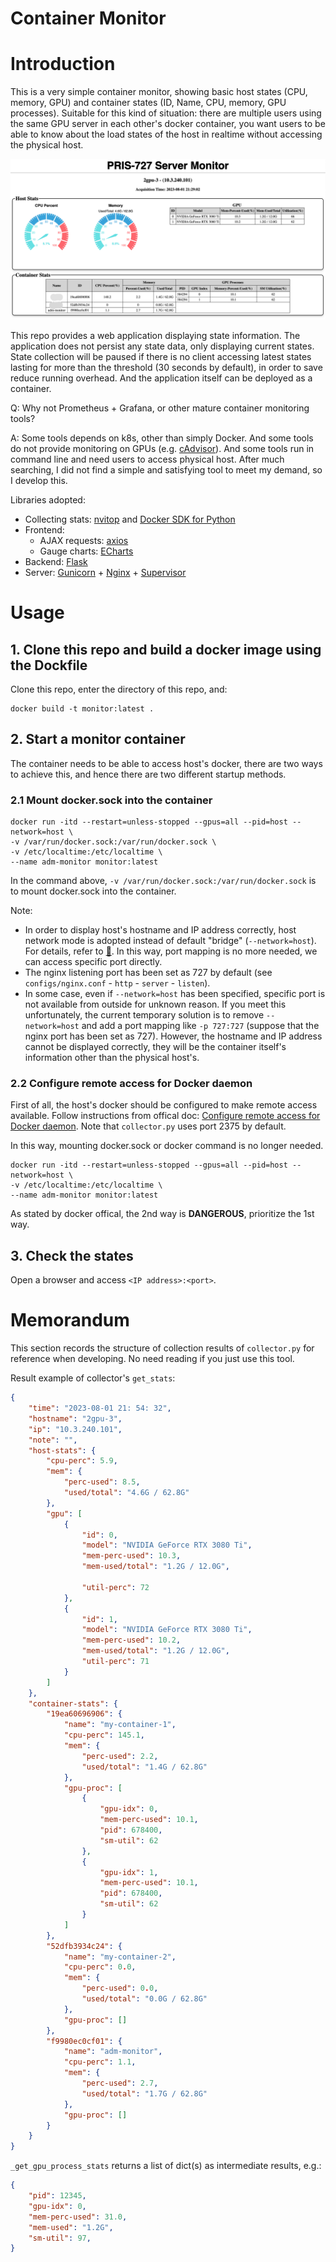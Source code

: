 # Container Monitor

# Introduction

This is a very simple container monitor, showing basic host states (CPU, memory, GPU) and container states (ID, Name, CPU, memory, GPU processes). Suitable for this kind of situation: there are multiple users using the same GPU server in each other's docker container, you want users to be able to know about the load states of the host in realtime without accessing the physical host.

![](docs/Screenshot.png)

This repo provides a web application displaying state information. The application does not persist any state data, only displaying current states. State collection will be paused if there is no client accessing latest states lasting for more than the threshold (30 seconds by default), in order to save reduce running overhead. And the application itself can be deployed as a container.

Q: Why not Prometheus + Grafana, or other mature container monitoring tools?

A: Some tools depends on k8s, other than simply Docker. And some tools do not provide monitoring on GPUs (e.g. [cAdvisor](https://github.com/google/cadvisor/tree/master)). And some tools run in command line and need users to access physical host. After much searching, I did not find a simple and satisfying tool to meet my demand, so I develop this. 

Libraries adopted: 
- Collecting stats: [nvitop](https://github.com/XuehaiPan/nvitop#for-docker-users) and [Docker SDK for Python](https://github.com/docker/docker-py)
- Frontend: 
    - AJAX requests: [axios](https://github.com/axios/axios)
    - Gauge charts: [ECharts](https://github.com/apache/echarts)
- Backend: [Flask](https://github.com/pallets/flask)
- Server: [Gunicorn](https://github.com/benoitc/gunicorn) + [Nginx](https://nginx.org) + [Supervisor](https://github.com/Supervisor/supervisor)


# Usage

## 1. Clone this repo and build a docker image using the Dockfile

Clone this repo, enter the directory of this repo, and:

```shell
docker build -t monitor:latest .
```

## 2. Start a monitor container

The container needs to be able to access host's docker, there are two ways to achieve this, and hence there are two different startup methods.

### 2.1 Mount docker.sock into the container

```shell
docker run -itd --restart=unless-stopped --gpus=all --pid=host --network=host \
-v /var/run/docker.sock:/var/run/docker.sock \
-v /etc/localtime:/etc/localtime \
--name adm-monitor monitor:latest
```

In the command above, `-v /var/run/docker.sock:/var/run/docker.sock` is to mount docker.sock into the container. 

Note: 
- In order to display host's hostname and IP address correctly, host network mode is adopted instead of default "bridge" (`--network=host`). For details, refer to [🔗](https://stackoverflow.com/questions/24319662/from-inside-of-a-docker-container-how-do-i-connect-to-the-localhost-of-the-mach). In this way, port mapping is no more needed, we can access specific port directly.
- The nginx listening port has been set as 727 by default (see `configs/nginx.conf` - `http` - `server` - `listen`).
- In some case, even if `--network=host` has been specified, specific port is not available from outside for unknown reason. If you meet this unfortunately, the current temporary solution is to remove `--network=host` and add a port mapping like `-p 727:727` (suppose that the nginx port has been set as 727). However, the hostname and IP address cannot be displayed correctly, they will be the container itself's information other than the physical host's.


### 2.2 Configure remote access for Docker daemon

First of all, the host's docker should be configured to make remote access available. Follow instructions from offical doc: [Configure remote access for Docker daemon](https://docs.docker.com/config/daemon/remote-access/). Note that `collector.py` uses port 2375 by default.

In this way, mounting docker.sock or docker command is no longer needed.

```shell
docker run -itd --restart=unless-stopped --gpus=all --pid=host --network=host \
-v /etc/localtime:/etc/localtime \
--name adm-monitor monitor:latest
```

As stated by docker offical, the 2nd way is **DANGEROUS**, prioritize the 1st way.


## 3. Check the states

Open a browser and access `<IP address>:<port>`.


# Memorandum

This section records the structure of collection results of `collector.py` for reference when developing. No need reading if you just use this tool.

Result example of collector's `get_stats`:

```json
{
    "time": "2023-08-01 21: 54: 32",
    "hostname": "2gpu-3",
    "ip": "10.3.240.101",
    "note": "",
    "host-stats": {
        "cpu-perc": 5.9,
        "mem": {
            "perc-used": 8.5,
            "used/total": "4.6G / 62.8G"
        },
        "gpu": [
            {
                "id": 0,
                "model": "NVIDIA GeForce RTX 3080 Ti",
                "mem-perc-used": 10.3,
                "mem-used/total": "1.2G / 12.0G",

                "util-perc": 72
            },
            {
                "id": 1,
                "model": "NVIDIA GeForce RTX 3080 Ti",
                "mem-perc-used": 10.2,
                "mem-used/total": "1.2G / 12.0G",
                "util-perc": 71
            }
        ]
    },
    "container-stats": {
        "19ea60696906": {
            "name": "my-container-1",
            "cpu-perc": 145.1,
            "mem": {
                "perc-used": 2.2,
                "used/total": "1.4G / 62.8G"
            },
            "gpu-proc": [
                {
                    "gpu-idx": 0,
                    "mem-perc-used": 10.1,
                    "pid": 678400,
                    "sm-util": 62
                },
                {
                    "gpu-idx": 1,
                    "mem-perc-used": 10.1,
                    "pid": 678400,
                    "sm-util": 62
                }
            ]
        },
        "52dfb3934c24": {
            "name": "my-container-2",
            "cpu-perc": 0.0,
            "mem": {
                "perc-used": 0.0,
                "used/total": "0.0G / 62.8G"
            },
            "gpu-proc": []
        },
        "f9980ec0cf01": {
            "name": "adm-monitor",
            "cpu-perc": 1.1,
            "mem": {
                "perc-used": 2.7,
                "used/total": "1.7G / 62.8G"
            },
            "gpu-proc": []
        }
    }
}
```

`_get_gpu_process_stats` returns a list of dict(s) as intermediate results, e.g.:
```json
{
    "pid": 12345,
    "gpu-idx": 0,
    "mem-perc-used": 31.0,
    "mem-used": "1.2G",
    "sm-util": 97,
}
```
